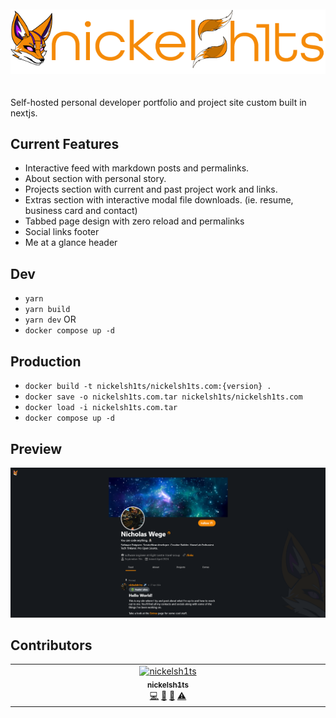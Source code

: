 <p align="center">
<img src="./public/logo_full.png" alt="nickelsh1ts" style="margin: 20px 0;">
</p>

Self-hosted personal developer portfolio and project site custom built in nextjs.

## Current Features

- Interactive feed with markdown posts and permalinks.
- About section with personal story.
- Projects section with current and past project work and links.
- Extras section with interactive modal file downloads. (ie. resume, business card and contact)
- Tabbed page design with zero reload and permalinks
- Social links footer
- Me at a glance header

## Dev

- `yarn`
- `yarn build`
- `yarn dev`
  OR
- `docker compose up -d`

## Production

- `docker build -t nickelsh1ts/nickelsh1ts.com:{version} .`
- `docker save -o nickelsh1ts.com.tar nickelsh1ts/nickelsh1ts.com`
- `docker load -i nickelsh1ts.com.tar`
- `docker compose up -d`

## Preview

<img src="./public/preview.png">

## Contributors

<!-- ALL-CONTRIBUTORS-LIST:START - Do not remove or modify this section -->
<!-- prettier-ignore-start -->
<!-- markdownlint-disable -->
<table>
  <tbody>
    <tr>
      <td align="center" valign="top" width="14.28%"><a href="https://nickelsh1ts.com"><img src="https://avatars.githubusercontent.com/u/76549245?v=4?s=100" width="100px;" alt="nickelsh1ts"/><br /><sub><b>nickelsh1ts</b></sub></a><br /><a href="https://github.com/nickelsh1ts/nickelsh1ts-dev/commits?author=nickelsh1ts" title="Code">💻</a> <a href="#design-nickelsh1ts" title="Design">🎨</a> <a href="#ideas-nickelsh1ts" title="Ideas, Planning, & Feedback">🤔</a> <a href="https://github.com/nickelsh1ts/nickelsh1ts-dev/commits?author=nickelsh1ts" title="Tests">⚠️</a></td>
    </tr>
  </tbody>
</table>

<!-- markdownlint-restore -->
<!-- prettier-ignore-end -->

<!-- ALL-CONTRIBUTORS-LIST:END -->
